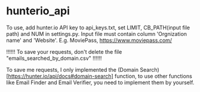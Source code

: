 # hunterio_api

To use, add hunter.io API key to api_keys.txt, set LIMIT, CB_PATH(input file path) and NUM in settings.py. Input file must contain
column 'Orgnization name' and 'Website'. E.g. MoviePass, https://www.moviepass.com/

!!!!!! To save your requests, don't delete the file "emails_searched_by_domain.csv" !!!!!!

To save me requests, I only implemented the (Domain Search)[https://hunter.io/api/docs#domain-search] function, to use other
functions like Email Finder and Email Verifier, you need to implement them by yourself.
